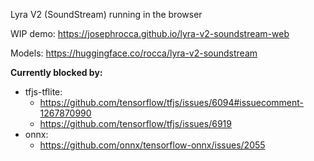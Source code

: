 Lyra V2 (SoundStream) running in the browser

WIP demo: https://josephrocca.github.io/lyra-v2-soundstream-web

Models: https://huggingface.co/rocca/lyra-v2-soundstream

**Currently blocked by:**

* tfjs-tflite:
   * https://github.com/tensorflow/tfjs/issues/6094#issuecomment-1267870990
   * https://github.com/tensorflow/tfjs/issues/6919
* onnx:
   * https://github.com/onnx/tensorflow-onnx/issues/2055
